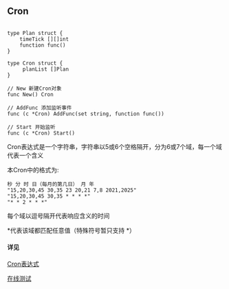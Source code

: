 ## Cron

```doc

type Plan struct {
	timeTick [][]int
	function func()
}

type Cron struct {
     planList []Plan
}

// New 新建Cron对象
func New() Cron

// AddFunc 添加监听事件
func (c *Cron) AddFunc(set string, function func())

// Start 开始监听
func (c *Cron) Start()

```

Cron表达式是一个字符串，字符串以5或6个空格隔开，分为6或7个域，每一个域代表一个含义

本Cron中的格式为:

```bigquery
秒 分 时 日（每月的第几日） 月 年
"15,20,30,45 30,35 23 20,21 7,8 2021,2025"
"15,20,30,45 30,35 * * * *"
"* * 2 * * *"
```

每个域以逗号隔开代表响应含义的时间

*代表该域都匹配任意值（特殊符号暂只支持 *）

#### 详见

[Cron表达式](https://www.cnblogs.com/junrong624/p/4239517.html
)

[在线测试](https://cron.qqe2.com/)


